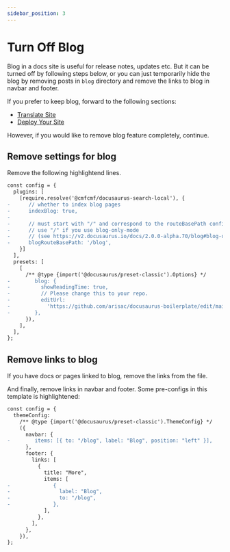 ```yaml
---
sidebar_position: 3
---
```


# Turn Off Blog

Blog in a docs site is useful for release notes, updates etc. But it can be turned off by following steps below, or you can just temporarily hide the blog by removing posts in `blog` directory and remove the links to blog in navbar and footer.

If you prefer to keep blog, forward to the following sections:

- [Translate Site](./translate-site.md)
- [Deploy Your Site](./deploy.md)

However, if you would like to remove blog feature completely, continue.

## Remove settings for blog

Remove the following highlightend lines.

```diff {4-10,16-21} title="docusaurus.config.js"
const config = {
  plugins: [
    [require.resolve('@cmfcmf/docusaurus-search-local'), {
-      // whether to index blog pages
-      indexBlog: true,
-
-      // must start with "/" and correspond to the routeBasePath configured for the blog plugin
-      // use "/" if you use blog-only-mode
-      // (see https://v2.docusaurus.io/docs/2.0.0-alpha.70/blog#blog-only-mode)
-      blogRouteBasePath: '/blog',
    }]
  ],
  presets: [
    [
      /** @type {import('@docusaurus/preset-classic').Options} */
-        blog: {
-          showReadingTime: true,
-          // Please change this to your repo.
-          editUrl:
-            'https://github.com/arisac/docusaurus-boilerplate/edit/main/blog/',
-        },
      }),
    ],
  ],
};
```

## Remove links to blog

If you have docs or pages linked to blog, remove the links from the file.

And finally, remove links in navbar and footer. Some pre-configs in this template is highlightened:

```diff {6,13-16}title="docusaurus.config.js"
const config = {
  themeConfig:
    /** @type {import('@docusaurus/preset-classic').ThemeConfig} */
    ({
      navbar: {
-        items: [{ to: "/blog", label: "Blog", position: "left" }],
      },
      footer: {
        links: [
          {
            title: "More",
            items: [
-              {
-                label: "Blog",
-                to: "/blog",
-              },
            ],
          },
        ],
      },
    }),
};
```
